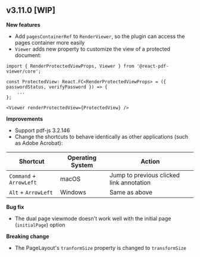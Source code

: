 ## v3.11.0 [WIP]

**New features**

-   Add `pagesContainerRef` to `RenderViewer`, so the plugin can access the pages container more easily
-   `Viewer` adds new property to customize the view of a protected document:

```tsx
import { RenderProtectedViewProps, Viewer } from '@react-pdf-viewer/core';

const ProtectedView: React.FC<RenderProtectedViewProps> = ({ passwordStatus, verifyPassword }) => {
    ...
};

<Viewer renderProtectedView={ProtectedView} />
```

**Improvements**

-   Support pdf-js 3.2.146
-   Change the shortcuts to behave identically as other applications (such as Adobe Acrobat):

| Shortcut                | Operating System | Action                                   |
| ----------------------- | ---------------- | ---------------------------------------- |
| `Command` + `ArrowLeft` | macOS            | Jump to previous clicked link annotation |
| `Alt` + `ArrowLeft`     | Windows          | Same as above                            |

**Bug fix**

-   The dual page viewmode doesn't work well with the initial page (`initialPage`) option

**Breaking change**

-   The PageLayout's `tranformSize` property is changed to `transformSize`
